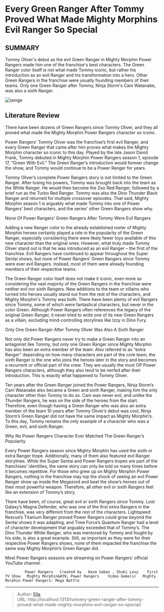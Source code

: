 # Every Green Ranger After Tommy Proved What Made Mighty Morphins Evil Ranger So Special


## SUMMARY 



  Tommy Oliver&#39;s debut as the evil Green Ranger in Mighty Morphin Power Rangers made him one of the franchise&#39;s best characters.   The Green Ranger color itself is not what made Tommy iconic, but rather his introduction as an evil Ranger and his transformation into a hero. Other Green Rangers in the franchise were usually founding members of their teams.   Only one Green Ranger after Tommy, Ninja Storm&#39;s Cam Watanabe, was also a sixth Ranger.  

![iamge](https://static1.srcdn.com/wordpress/wp-content/uploads/2024/01/jake-holling-as-super-megaforce-green-ranger-from-power-rangers-super-megaforce-the-legendary-battle-jason-david-frank-as-the-green-ranger-from-mighty-morphin-power-rangers.jpg)

## Literature Review
There have been dozens of Green Rangers since Tommy Oliver, and they all proved what made the Mighty Morphin Power Rangers character so iconic.




Power Rangers’ Tommy Oliver was the franchise’s first evil Ranger, and every Green Ranger that came after him proves what makes the Mighty Morphin character so iconic to this day. Played by the late Jason David Frank, Tommy debuted in Mighty Morphin Power Rangers season 1, episode 17, “Green With Evil.” The Green Ranger’s introduction would forever change the show, and Tommy would continue to be a Power Ranger for years.




Tommy Oliver’s complete Power Rangers story is not limited to the Green Ranger. After losing his powers, Tommy was brought back into the team as the White Ranger. He would then become the Zeo Red Ranger, followed by a brief run as the Turbo Red Ranger. Tommy was also the Dino Thunder Black Ranger and returned for multiple crossover episodes. That said, Mighty Morphin season 1 is arguably what made Tommy into one of Power Rangers’ best characters, and the series&#39; other Green Rangers show why.


 None Of Power Rangers’ Green Rangers After Tommy Were Evil Rangers 
          

Adding a new Ranger color to the already established roster of Mighty Morphin heroes certainly played a role in the popularity of the Green Ranger, especially considering there were likely fewer toys available of this new character than the original ones. However, what truly made Tommy Oliver stand out is that he was introduced as an evil Ranger – the first of the franchise. Evil Rangers have continued to appear throughout the Super Sentai shows, but none of Power Rangers’ Green Rangers since Tommy were ever evil Rangers. Instead, most of them were already founding members of their respective teams.





 

The Green Ranger color itself does not make it iconic, even more so considering the vast majority of the Green Rangers in the franchise were neither evil nor sixth Rangers. New additions to the team or villains who turned into heroes usually stand out from the rest of the characters, and Mighty Morphin&#39;s Tommy was both. There have been plenty of evil Rangers since Tommy, some of which were fantastical characters, but never in the color Green. Although Power Rangers often references the legacy of the original Green Ranger, it never tried to write one of its new Green Rangers as a villain, excluding mind-controlling storylines like Izzy in Dino Fury.



 Only One Green Ranger After Tommy Oliver Was Also A Sixth Ranger 
          




Not only did Power Rangers never try to make a Green Ranger into an antagonist like Tommy, but only one Green Ranger since Mighty Morphin has also been an extra member of the team. Also referred to as “extra Ranger” depending on how many characters are part of the core team, the sixth Ranger is the one who joins the heroes later in the story and becomes a recurrent or official part of the crew. They are usually the most OP Power Rangers characters, although they also tend to be nerfed after their introduction. This is exactly what happened to Tommy Oliver.

Ten years after the Green Ranger joined the Power Rangers, Ninja Storm’s Cam Watanabe also became a Green and sixth Ranger, making him the only character other than Tommy to do so. Cam was never evil, and unlike the Thunder Rangers, he was on the side of the heroes from the start. Therefore, even though having a Green Ranger who was also an extra member of the team 10 years after Tommy Oliver’s debut was cool, Ninja Storm’s Green Ranger did not have the same impact as Mighty Morphin’s. To this day, Tommy remains the only example of a character who was a Green, evil, and sixth Ranger.






 Why No Power Rangers Character Ever Matched The Green Ranger’s Popularity 
         

Every Power Rangers season since Mighty Morphin has used the sixth or extra Ranger trope. Additionally, many of them also featured evil Ranger storylines. While the Super Sentai and Power Rangers tropes are part of the franchises’ identities, the same story can only be told so many times before it becomes repetitive. For those who grew up on Mighty Morphin Power Rangers, nothing in the franchise may top the shock of seeing an evil Power Ranger show up inside the Megazord and beat the show’s heroes out of their most powerful weapon. Therefore, all other evil or sixth Rangers feel like an extension of Tommy’s story.


 




There have been, of course, great evil or sixth Rangers since Tommy. Lost Galaxy’s Magna Defender, who was one of the first extra Rangers in the franchise, was very different from the rest of the characters. Lightspeed Rescue’s Titanium Ranger proved Power Rangers could grow beyond the Sentai shows it was adapting, and Time Force’s Quantum Ranger had a level of character development that arguably exceeded that of Tommy’s. The Dino Thunder White Ranger, who was mentored by Tommy and fought by his side, is also a great example. Still, as important as they were for their respective Power Rangers shows, none of them impacted the franchise the same way Mighty Morphin’s Green Ranger did.



Most Power Rangers seasons are streaming on Power Rangers&#39; official YouTube channel.




             Power Rangers   Created by   Haim Saban , Shuki Levy    First TV Show   Mighty Morphin&#39; Power Rangers    Video Game(s)   Mighty Morphin Power Rangers: Mega Battle       





---

> Author: [Ella](https://instagram.hk.cn/)  
> URL: http://localhost:1313/tv/every-green-ranger-after-tommy-proved-what-made-mighty-morphins-evil-ranger-so-special/  

